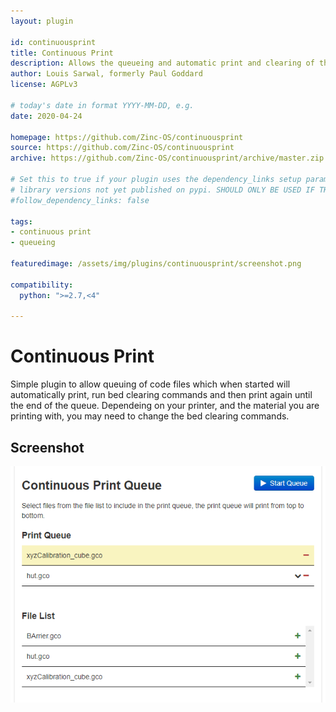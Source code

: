 ```yaml
---
layout: plugin

id: continuousprint
title: Continuous Print
description: Allows the queueing and automatic print and clearing of the queue
author: Louis Sarwal, formerly Paul Goddard
license: AGPLv3

# today's date in format YYYY-MM-DD, e.g.
date: 2020-04-24

homepage: https://github.com/Zinc-OS/continuousprint
source: https://github.com/Zinc-OS/continuousprint
archive: https://github.com/Zinc-OS/continuousprint/archive/master.zip

# Set this to true if your plugin uses the dependency_links setup parameter to include
# library versions not yet published on pypi. SHOULD ONLY BE USED IF THERE IS NO OTHER OPTION!
#follow_dependency_links: false

tags:
- continuous print
- queueing

featuredimage: /assets/img/plugins/continuousprint/screenshot.png

compatibility:
  python: ">=2.7,<4"

---
```


# Continuous Print

Simple plugin to allow queuing of code files which when started will automatically print, run bed clearing commands and then print again until the end of the queue. 
Dependeing on your printer, and the material you are printing with, you may need to change the bed clearing commands.

## Screenshot

![screenshot](/assets/img/plugins/continuousprint/screenshot.png)
